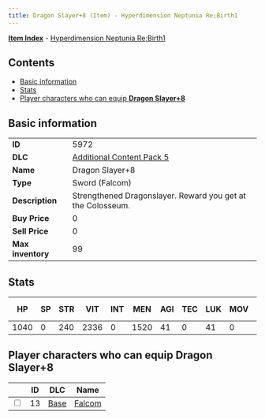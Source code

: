 ```yaml
---
title: Dragon Slayer+8 (Item) - Hyperdimension Neptunia Re;Birth1
---
```


[**Item Index**](/neptunia/rb1/item/index.html) - [Hyperdimension Neptunia Re;Birth1](/neptunia/rb1)

## Contents

- [Basic information](#basic-information)
- [Stats](#stats)
- [Player characters who can equip **Dragon Slayer+8**](#player-characters-who-can-equip-dragon-slayer-8)

## Basic information

|   |   |
| -- | -- |
| **ID** | 5972 |
| **DLC** | [Additional Content Pack 5](/neptunia/rb1/dlc/14-pack5.html) |
| **Name** | Dragon Slayer+8 |
| **Type** | Sword (Falcom) |
| **Description** | Strengthened Dragonslayer. Reward you get at the Colosseum. |
| **Buy Price** | 0 |
| **Sell Price** | 0 |
| **Max inventory** | 99 |


## Stats

| HP | SP | STR | VIT | INT | MEN | AGI | TEC | LUK | MOV | Fire res. | Ice res. | Wind res. | Lightning res. |
| -- | -- | --- | --- | --- | --- | --- | --- | --- | --- | --------- | -------- | --------- | -------------- |
| 1040 | 0 | 240 | 2336 | 0 | 1520 | 41 | 0 | 41 | 0 | 0 | 0 | 0 | 0 |


## Player characters who can equip **Dragon Slayer+8**

|    | ID | DLC | Name |
| -- | -- | --- | ---- |
| <input type="checkbox" id="rb1-player-1-13" class="trackbox" /> | 13 | [Base](/neptunia/rb1/dlc/1-base.html) | [Falcom](/neptunia/rb1/player/1-13-falcom.html) |
